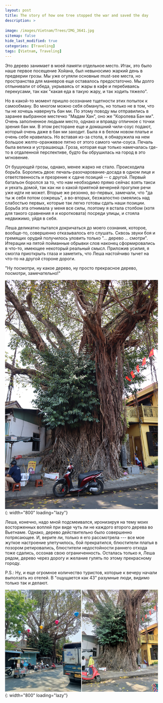 ```yaml
---
layout: post
title: The story of how one tree stopped the war and saved the day
description: >
  
image: /images/Vietnam/Trees/IMG_3641.jpg
sitemap: false
hide_last_modified: true
categories: [Traveling]
tags: [Vietnam, Traveling]
---
```


Это дерево занимает в моей памяти отдельное место. 
Итак, это было наше первое посещение Хойана, был невыносимо жаркий день в предверии грозы. 
Мы уже огуляли основные must-see места, но пространства для маневров еще оставалось предостаточно. 
Мы долго отлынивали от обеда, укрываясь от жары в кафе и перебиваясь перекусами, так как "какая еда в такую жару, и так ходить тяжело". 

Но в какой-то момент пришло осознание тщетности этих попыток к самообману. 
Во многом можно себя обмануть, но только не в том, что ты не хочешь навернуть бан ми. 
По этому поводу мы отправились в заранее выбранное местечко "Мадам Хан", оно же "Королева Бан ми". 
Очень заполненное людьми место, однако и вправду отличное с точки зрения бан ми. 
В этом ресторане еще и домашний чили-соус подают, который очень даже в бан ми заходит.
Была я в белом новом платье и очень себе нравилась. 
Но вставая из-за стола, я обнаружила на нем большое желто-оранжевое пятно от этого самого чили-соуса. 
Печаль была велика и устрашающа. Гроза, которая еще только намечалась где-то в отдаленной перспективе, будто бы обрушилась на город в это мгновение. 

От бушующей грозы, однако, менее жарко не стало. Происходила борьба. Боролись двое: печаль-разочарование-досада в одном лице и ответственность и презрение к сдаче позиций -- с другой. 
Первый батальон боролся за то, что нам необходимо прямо сейчас взять такси и уехать домой, так как ни о какой приятной вечерней прогулке речи уже идти не может. Вторые же резонно, во-первых, замечали, что "да ты ж себя потом сожрешь", а во-вторых, безжалостно смеялись над слабостью первых, которые так легко готовы сдать наши позиции. 
Борьба эта отнимала у меня все силы, поэтому я встала столбом (хотя для такого сравнения я и коротковата) посреди улицы, и стояла недвижимо, уйдя в себя. 

Леша деликатно пытался докричаться до моего сознания, которое, вообще-то, совершенно отказывалось его слушать. 
Сквозь звуки боя и гремящих орудий получилось уловить только "... дерево ... смотри". 
Итерации на пятой пойманные обрывки слов наконец сформировались в что-то, имеющее некоторый реальный смысл. 
Приложив усилия, я смогла приоткрыть глаза и заметить, что Леша настойчиво тычет на что-то на другой стороне дороги. 

"Ну посмотри, ну какое дерево, ну просто прекрасное дерево, посмотри, замечательно!"

![Hoian tree](/images/Vietnam/Trees/IMG_3641.jpg){: width="800" loading="lazy"}

Леша, конечно, надо мной подсмеивался, иронизируя на тему моих восторженных воплей при виде чуть ли не каждого второго дерева во Вьетнаме. Однако, дерево действительно было совершенно потрясающее. И, верите ли, только я его рассмотрела --- все мое жуткое настроение улетучилось, бой прекратился, блюстители платья в позором ретировались, блюстители недостойности раннего отхода тоже сдались, осознав свою ограниченность. Осталась только я, Леша рядом, дерево через дорогу и желание гулять по этому прекрасному городу. 



P.S.: Ну, и еще огромное количество туристов, которые к вечеру начали выползать из отелей. В "ощущается как 43" разумные люди, видимо только так и делают.


![Hoian tree](/images/Vietnam/Trees/IMG_3640_44_2.jpg){: width="800" loading="lazy"}

